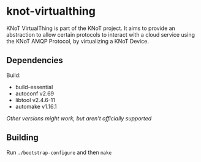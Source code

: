 # knot-virtualthing

KNoT VirtualThing is part of the KNoT project.
It aims to provide an abstraction to allow certain protocols to interact with a
cloud service using the KNoT AMQP Protocol, by virtualizing a KNoT Device.

## Dependencies

Build:
- build-essential
- autoconf v2.69
- libtool v2.4.6-11
- automake v1.16.1

*Other versions might work, but aren't officially supported*

## Building
Run `./bootstrap-configure` and then `make`
